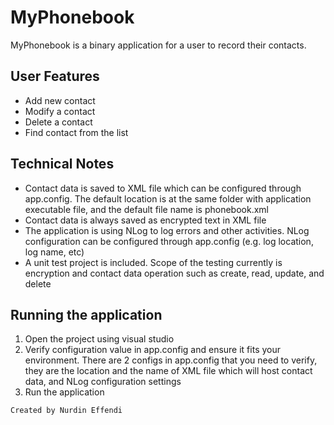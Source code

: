 # MyPhonebook

MyPhonebook is a binary application for a user to record their contacts. 

## User Features

- Add new contact
- Modify a contact
- Delete a contact
- Find contact from the list

## Technical Notes
- Contact data is saved to XML file which can be configured through app.config. The default location is at the same folder with application executable file, and the default file name is phonebook.xml
- Contact data is always saved as encrypted text in XML file
- The application is using NLog to log errors and other activities. NLog configuration can be configured through app.config (e.g. log location, log name, etc)
- A unit test project is included. Scope of the testing currently is encryption and contact data operation such as create, read, update, and delete

## Running the application

1. Open the project using visual studio
2. Verify configuration value in app.config and ensure it fits your environment. There are 2 configs in app.config that you need to verify, they are the location and the name of XML file which will host contact data, and NLog configuration settings
3. Run the application

```
Created by Nurdin Effendi
```